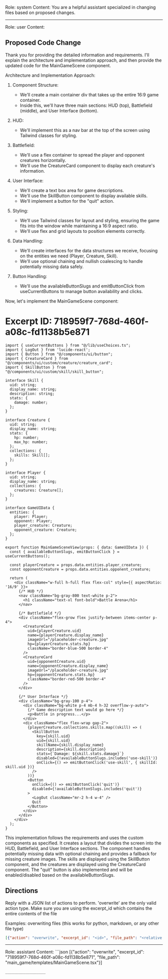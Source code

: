 Role: system
Content: You are a helpful assistant specialized in changing files based on proposed changes.
__________________
Role: user
Content: 
## Proposed Code Change
Thank you for providing the detailed information and requirements. I'll explain the architecture and implementation approach, and then provide the updated code for the MainGameScene component.

Architecture and Implementation Approach:

1. Component Structure:
   - We'll create a main container div that takes up the entire 16:9 game container.
   - Inside this, we'll have three main sections: HUD (top), Battlefield (middle), and User Interface (bottom).

2. HUD:
   - We'll implement this as a nav bar at the top of the screen using Tailwind classes for styling.

3. Battlefield:
   - We'll use a flex container to spread the player and opponent creatures horizontally.
   - We'll use the CreatureCard component to display each creature's information.

4. User Interface:
   - We'll create a text box area for game descriptions.
   - We'll use the SkillButton component to display available skills.
   - We'll implement a button for the "quit" action.

5. Styling:
   - We'll use Tailwind classes for layout and styling, ensuring the game fits into the window while maintaining a 16:9 aspect ratio.
   - We'll use flex and grid layouts to position elements correctly.

6. Data Handling:
   - We'll create interfaces for the data structures we receive, focusing on the entities we need (Player, Creature, Skill).
   - We'll use optional chaining and nullish coalescing to handle potentially missing data safely.

7. Button Handling:
   - We'll use the availableButtonSlugs and emitButtonClick from useCurrentButtons to manage button availability and clicks.

Now, let's implement the MainGameScene component:

# Excerpt ID: 718959f7-768d-460f-a08c-fd1138b5e871
```tsx main_game/templates/MainGameScene.tsx
import { useCurrentButtons } from "@/lib/useChoices.ts";
import { LogOut } from 'lucide-react';
import { Button } from "@/components/ui/button";
import { CreatureCard } from "@/components/ui/custom/creature/creature_card";
import { SkillButton } from "@/components/ui/custom/skill/skill_button";

interface Skill {
  uid: string;
  display_name: string;
  description: string;
  stats: {
    damage: number;
  };
}

interface Creature {
  uid: string;
  display_name: string;
  stats: {
    hp: number;
    max_hp: number;
  };
  collections: {
    skills: Skill[];
  };
}

interface Player {
  uid: string;
  display_name: string;
  collections: {
    creatures: Creature[];
  };
}

interface GameUIData {
  entities: {
    player: Player;
    opponent: Player;
    player_creature: Creature;
    opponent_creature: Creature;
  };
}

export function MainGameSceneView(props: { data: GameUIData }) {
  const { availableButtonSlugs, emitButtonClick } = useCurrentButtons();

  const playerCreature = props.data.entities.player_creature;
  const opponentCreature = props.data.entities.opponent_creature;

  return (
    <div className="w-full h-full flex flex-col" style={{ aspectRatio: '16/9' }}>
      {/* HUD */}
      <nav className="bg-gray-800 text-white p-2">
        <h1 className="text-xl font-bold">Battle Arena</h1>
      </nav>

      {/* Battlefield */}
      <div className="flex-grow flex justify-between items-center p-4">
        <CreatureCard
          uid={playerCreature.uid}
          name={playerCreature.display_name}
          imageUrl="/placeholder-creature.jpg"
          hp={playerCreature.stats.hp}
          className="border-blue-500 border-4"
        />
        <CreatureCard
          uid={opponentCreature.uid}
          name={opponentCreature.display_name}
          imageUrl="/placeholder-creature.jpg"
          hp={opponentCreature.stats.hp}
          className="border-red-500 border-4"
        />
      </div>

      {/* User Interface */}
      <div className="bg-gray-100 p-4">
        <div className="bg-white p-4 mb-4 h-32 overflow-y-auto">
          {/* Game description text would go here */}
          <p>Battle in progress...</p>
        </div>
        <div className="flex flex-wrap gap-2">
          {playerCreature.collections.skills.map((skill) => (
            <SkillButton
              key={skill.uid}
              uid={skill.uid}
              skillName={skill.display_name}
              description={skill.description}
              stats={`Damage: ${skill.stats.damage}`}
              disabled={!availableButtonSlugs.includes('use-skill')}
              onClick={() => emitButtonClick('use-skill', { skillId: skill.uid })}
            />
          ))}
          <Button
            onClick={() => emitButtonClick('quit')}
            disabled={!availableButtonSlugs.includes('quit')}
          >
            <LogOut className="mr-2 h-4 w-4" />
            Quit
          </Button>
        </div>
      </div>
    </div>
  );
}
```

This implementation follows the requirements and uses the custom components as specified. It creates a layout that divides the screen into the HUD, Battlefield, and User Interface sections. The component handles potentially missing data with optional chaining and provides a fallback for missing creature images. The skills are displayed using the SkillButton component, and the creatures are displayed using the CreatureCard component. The "quit" button is also implemented and will be enabled/disabled based on the availableButtonSlugs.

## Directions
Reply with a JSON list of actions to perform. 'overwrite' are the only valid action type. 
Make sure you are using the excerpt_id which contains the entire contents of the file

Examples:
overwriting files (this works for python, markdown, or any other file type)
```json output_example1
[{"action": "overwrite", "excerpt_id": "<id>", "file_path": "<relative file path>"}]
```

__________________
Role: assistant
Content: ```json
[{"action": "overwrite", "excerpt_id": "718959f7-768d-460f-a08c-fd1138b5e871", "file_path": "main_game/templates/MainGameScene.tsx"}]
```
__________________
